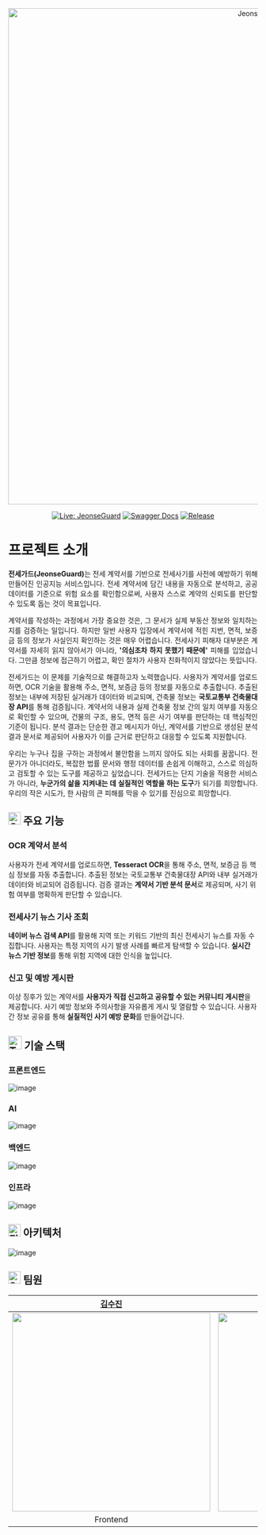 <div align="middle">
<img width="1000" height="1000" alt="JeonseGuard" src="https://github.com/user-attachments/assets/0ba3ba18-f649-488c-814a-74e9c2400537">

[![Live: JeonseGuard](https://img.shields.io/badge/Live-JeonseGuard-1E3A8A?style=flat-square&logo=vercel&logoColor=white)](https://jeonse-guard-frontend.vercel.app/)
[![Swagger Docs](https://img.shields.io/badge/Swagger-API%20Docs-0F766E?style=flat-square&logo=swagger&logoColor=white)](https://jeonseguard.duckdns.org/swagger-ui/index.html#/)
[![Release](https://img.shields.io/badge/Release-v5.0-FACC15?style=flat-square&logo=github&logoColor=white)](https://github.com/JeonseGuard/JeonseGuard-Backend)
  
</div>

# 프로젝트 소개
<div align="justify">
<b>전세가드(JeonseGuard)</b>는 전세 계약서를 기반으로 전세사기를 사전에 예방하기 위해 만들어진 인공지능 서비스입니다. 전세 계약서에 담긴 내용을 자동으로 분석하고, 공공 데이터를 기준으로 위험 요소를 확인함으로써, 사용자 스스로 계약의 신뢰도를 판단할 수 있도록 돕는 것이 목표입니다.

계약서를 작성하는 과정에서 가장 중요한 것은, 그 문서가 실제 부동산 정보와 일치하는지를 검증하는 일입니다. 하지만 일반 사용자 입장에서 계약서에 적힌 지번, 면적, 보증금 등의 정보가 사실인지 확인하는 것은 매우 어렵습니다. 전세사기 피해자 대부분은 계약서를 자세히 읽지 않아서가 아니라, **'의심조차 하지 못했기 때문에'** 피해를 입었습니다. 그만큼 정보에 접근하기 어렵고, 확인 절차가 사용자 친화적이지 않았다는 뜻입니다.

전세가드는 이 문제를 기술적으로 해결하고자 노력했습니다. 사용자가 계약서를 업로드하면, OCR 기술을 활용해 주소, 면적, 보증금 등의 정보를 자동으로 추출합니다. 추출된 정보는 내부에 저장된 실거래가 데이터와 비교되며, 건축물 정보는 **국토교통부 건축물대장 API**를 통해 검증됩니다. 계약서의 내용과 실제 건축물 정보 간의 일치 여부를 자동으로 확인할 수 있으며, 건물의 구조, 용도, 면적 등은 사기 여부를 판단하는 데 핵심적인 기준이 됩니다. 분석 결과는 단순한 경고 메시지가 아닌, 계약서를 기반으로 생성된 분석 결과 문서로 제공되어 사용자가 이를 근거로 판단하고 대응할 수 있도록 지원합니다.

우리는 누구나 집을 구하는 과정에서 불안함을 느끼지 않아도 되는 사회를 꿈꿉니다. 전문가가 아니더라도, 복잡한 법률 문서와 행정 데이터를 손쉽게 이해하고, 스스로 의심하고 검토할 수 있는 도구를 제공하고 싶었습니다. 전세가드는 단지 기술을 적용한 서비스가 아니라, **누군가의 삶을 지켜내는 데 실질적인 역할을 하는 도구**가 되기를 희망합니다. 우리의 작은 시도가, 한 사람의 큰 피해를 막을 수 있기를 진심으로 희망합니다.
</div>

## <img src="https://raw.githubusercontent.com/Tarikul-Islam-Anik/Animated-Fluent-Emojis/master/Emojis/Objects/Gear.png" alt="Gear" width="25" height="25" /> 주요 기능

### OCR 계약서 분석
사용자가 전세 계약서를 업로드하면, **Tesseract OCR**을 통해 주소, 면적, 보증금 등 핵심 정보를 자동 추출합니다. 추출된 정보는 국토교통부 건축물대장 API와 내부 실거래가 데이터와 비교되어 검증됩니다. 검증 결과는 **계약서 기반 분석 문서**로 제공되며, 사기 위험 여부를 명확하게 판단할 수 있습니다.

### 전세사기 뉴스 기사 조회
**네이버 뉴스 검색 API**를 활용해 지역 또는 키워드 기반의 최신 전세사기 뉴스를 자동 수집합니다. 사용자는 특정 지역의 사기 발생 사례를 빠르게 탐색할 수 있습니다. **실시간 뉴스 기반 정보**를 통해 위험 지역에 대한 인식을 높입니다.

### 신고 및 예방 게시판
이상 징후가 있는 계약서를 **사용자가 직접 신고하고 공유할 수 있는 커뮤니티 게시판**을 제공합니다. 사기 예방 정보와 주의사항을 자유롭게 게시 및 열람할 수 있습니다. 사용자 간 정보 공유를 통해 **실질적인 사기 예방 문화**를 만들어갑니다.

## <img src="https://raw.githubusercontent.com/Tarikul-Islam-Anik/Animated-Fluent-Emojis/master/Emojis/Animals/T-Rex.png" alt="T-Rex" width="27" height="27" /> 기술 스택

### 프론트엔드
![image](https://github.com/user-attachments/assets/56165466-e1a2-4a21-91b6-eb1b7cdd43c8)

### AI
![image](https://github.com/user-attachments/assets/116b76b0-7664-4a43-b008-159957719639)

### 백엔드
![image](https://github.com/user-attachments/assets/bdbf927e-c3cc-4f24-a9aa-32b72a3772b5)

### 인프라
![image](https://github.com/user-attachments/assets/06742ad3-1c17-4be0-bb22-dd09fb9880ab)

## <img src="https://raw.githubusercontent.com/Tarikul-Islam-Anik/Animated-Fluent-Emojis/master/Emojis/Travel%20and%20places/Fire.png" alt="Fire" width="25" height="25" /> 아키텍처
![image](https://github.com/user-attachments/assets/9b312dee-03d7-4b5e-97b0-e4a8dd5320fa)


## <img src="https://raw.githubusercontent.com/Tarikul-Islam-Anik/Animated-Fluent-Emojis/master/Emojis/Travel%20and%20places/Star.png" alt="Star" width="25" height="25" /> 팀원
|[김수진](https://github.com/sujeengim)|[이고은](https://github.com/g00u)|[성대열](https://github.com/Daeye0l)|[최민우](https://github.com/chaiminwoo0223)|
|:---:|:---:|:---:|:---:|
|<img src="https://github.com/sujeengim.png" width=400px>|<img src="https://github.com/g00u.png" width=400px>|<img src="https://github.com/Daeye0l.png" width=400px>|<img src="https://github.com/chaiminwoo0223.png" width=400px>|
|Frontend|Frontend|AI|Backend|

